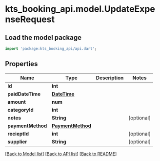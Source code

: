 # kts_booking_api.model.UpdateExpenseRequest

## Load the model package
```dart
import 'package:kts_booking_api/api.dart';
```

## Properties
Name | Type | Description | Notes
------------ | ------------- | ------------- | -------------
**id** | **int** |  | 
**paidDateTime** | [**DateTime**](DateTime.md) |  | 
**amount** | **num** |  | 
**categoryId** | **int** |  | 
**notes** | **String** |  | [optional] 
**paymentMethod** | [**PaymentMethod**](PaymentMethod.md) |  | 
**recieptId** | **int** |  | [optional] 
**supplier** | **String** |  | [optional] 

[[Back to Model list]](../README.md#documentation-for-models) [[Back to API list]](../README.md#documentation-for-api-endpoints) [[Back to README]](../README.md)


